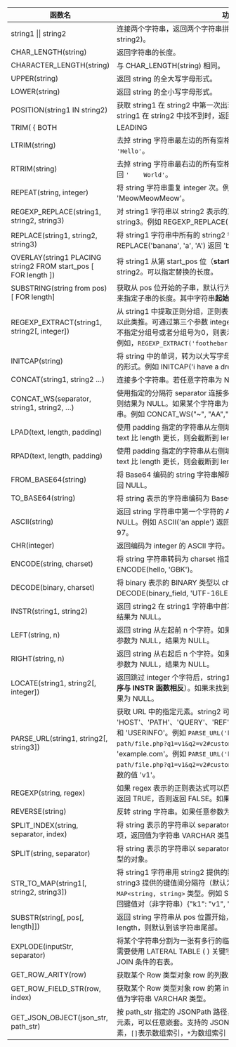 <table>
<thead>
<tr>
<th>函数名</th>
<th>功能描述</th>
</tr>
</thead>
<tbody><tr>
<td>string1 || string2</td>
<td>连接两个字符串，返回两个字符串拼接后的结果，等同于 CONCAT(string1, string2)。</td>
</tr>
<tr>
<td>CHAR_LENGTH(string)</td>
<td>返回字符串的长度。</td>
</tr>
<tr>
<td>CHARACTER_LENGTH(string)</td>
<td>与 CHAR_LENGTH(string) 相同。</td>
</tr>
<tr>
<td>UPPER(string)</td>
<td>返回 string 的全大写字母形式。</td>
</tr>
<tr>
<td>LOWER(string)</td>
<td>返回 string 的全小写字母形式。</td>
</tr>
<tr>
<td>POSITION(string1 IN string2)</td>
<td>获取 string1 在 string2 中第一次出现的位置（<strong>位置从1开始计数</strong>）。当 string1 在 string2 中找不到时，返回0。</td>
</tr>
<tr>
<td>TRIM( { BOTH</td>
<td>LEADING</td>
</tr>
<tr>
<td>LTRIM(string)</td>
<td>去掉 string 字符串最左边的所有空格。例如 <code>LTRIM('   Hello')</code> 会返回 <code>'Hello'</code>。</td>
</tr>
<tr>
<td>RTRIM(string)</td>
<td>去掉 string 字符串最右边的所有空格。例如 <code>RTRIM('    World    ')</code> 会返回 <code>'    World'</code>。</td>
</tr>
<tr>
<td>REPEAT(string, integer)</td>
<td>将 string 字符串重复 integer 次。例如 REPEAT('Meow', 3) 会返回 'MeowMeowMeow'。</td>
</tr>
<tr>
<td>REGEXP_REPLACE(string1, string2, string3)</td>
<td>对 string1 字符串以 string2 表示的正则表达式进行替换，替换内容是 string3。例如 REGEXP_REPLACE('banana', 'a|n', 'A') 返回 'bAAAAA'。</td>
</tr>
<tr>
<td>REPLACE(string1, string2, string3)</td>
<td>将 string1 字符串中所有的 string2 替换为 string3。例如 REPLACE('banana', 'a', 'A') 返回 'bAnAnA'。</td>
</tr>
<tr>
<td>OVERLAY(string1 PLACING string2 FROM start_pos [ FOR length ])</td>
<td>将 string1 从第 start_pos 位（<strong>start_pos 从1开始计数</strong>）开始的子串替换为 string2。可以指定替换的长度。</td>
</tr>
<tr>
<td>SUBSTRING(string from pos) [ FOR length]</td>
<td>获取从 pos 位开始的子串，默认行为是直到源字符串的最后，可以使用 FOR 来指定子串的长度。其中字符串<strong>起始 pos 从1开始计数</strong>，而不是0。</td>
</tr>
<tr>
<td>REGEXP_EXTRACT(string1, string2[, integer])</td>
<td>从 string1 中提取正则分组，正则表达式为 string2，第一个括号为第一组，以此类推。可通过第三个参数 integer 来指定所需的分组号（从1开始）。如果不指定分组号或者分组号为0，则表示返回整个正则表达式匹配到的字符串。例如，<code>REGEXP_EXTRACT('foothebar', 'foo(.*?)(bar)', 2)</code> 返回 'bar'。</td>
</tr>
<tr>
<td>INITCAP(string)</td>
<td>将 string 中的单词，转为以大写字母开头，其他是小写字母（首字母大写）的形式。例如 INITCAP('i have a dream') 返回 'I Have A Dream'。</td>
</tr>
<tr>
<td>CONCAT(string1, string2 …)</td>
<td>连接多个字符串。若任意字符串为 NULL，则结果为 NULL。</td>
</tr>
<tr>
<td>CONCAT_WS(separator, string1, string2, …)</td>
<td>使用指定的分隔符 separator 连接多个字符串。如果 separator 为 NULL，则结果为 NULL。如果某个字符串为 NULL，则跳过它；但是不会跳过空字符串。例如 CONCAT_WS("~", "AA","BB", "", "CC") 会返回 AA~BB~~CC。</td>
</tr>
<tr>
<td>LPAD(text, length, padding)</td>
<td>使用 padding 指定的字符串从左侧填充 text 字符串到指定长度 length。如果 text 比 length 更长，则会截断到 length 的长度。</td>
</tr>
<tr>
<td>RPAD(text, length, padding)</td>
<td>使用 padding 指定的字符串从右侧填充 text 字符串到指定长度 length。如果 text 比 length 更长，则会截断到 length 的长度。</td>
</tr>
<tr>
<td>FROM_BASE64(string)</td>
<td>将 Base64 编码的 string 字符串解码为字符串。如果 string 为 NULL，则返回 NULL。</td>
</tr>
<tr>
<td>TO_BASE64(string)</td>
<td>将 string 表示的字符串编码为 Base64 字符串。</td>
</tr>
<tr>
<td>ASCII(string)</td>
<td>返回 string 字符串中第一个字符的 ASCII 码。如果 string 为 NULL，则返回 NULL。例如 ASCII('an apple') 返回97，因为首字母 'a' 的 ASCII 编码是97。</td>
</tr>
<tr>
<td>CHR(integer)</td>
<td>返回编码为 integer 的 ASCII 字符。例如 CHR(97) 返回 'a'。</td>
</tr>
<tr>
<td>ENCODE(string, charset)</td>
<td>将 string 字符串转码为 charset 指定的字符集编码的 BINARY 类型，例如 ENCODE(hello, 'GBK')。</td>
</tr>
<tr>
<td>DECODE(binary, charset)</td>
<td>将 binary 表示的  BINARY 类型以 charset 指定的字符集解码，例如 DECODE(binary_field, 'UTF-16LE')。</td>
</tr>
<tr>
<td>INSTR(string1, string2)</td>
<td>返回 string2 在 string1 字符串中首次出现的位置。如果任意参数为 NULL，结果为 NULL。</td>
</tr>
<tr>
<td>LEFT(string, n)</td>
<td>返回 string 从左起前 n 个字符。如果 n 为负数，则返回空字符串。如果任意参数为 NULL，结果为 NULL。</td>
</tr>
<tr>
<td>RIGHT(string, n)</td>
<td>返回 string 从右起后 n 个字符。如果 n 为负数，则返回空字符串。如果任意参数为 NULL，结果为 NULL。</td>
</tr>
<tr>
<td>LOCATE(string1, string2[, integer])</td>
<td>返回跳过 integer 个字符后，string1 在 string2 中首次出现的位置（<strong>参数顺序与 INSTR 函数相反</strong>）。如果未找到，则返回0。如果任意参数为 NULL，结果为 NULL。</td>
</tr>
<tr>
<td>PARSE_URL(string1, string2[, string3])</td>
<td>获取 URL 中的指定元素。string2 可选的值为 'HOST'、'PATH'、'QUERY'、'REF'、'PROTOCOL'、'AUTHORITY'、'FILE' 和 'USERINFO'。例如 <code>PARSE_URL('http://example.com/custom-path/file.php?q1=v1&amp;q2=v2#custom-ref', 'HOST')</code>，返回网址中的主机名 'example.com'。例如 <code>PARSE_URL('http://example.com/custom-path/file.php?q1=v1&amp;q2=v2#custom-ref', 'QUERY', 'q1')</code>，返回请求参数的值 'v1'。</td>
</tr>
<tr>
<td>REGEXP(string, regex)</td>
<td>如果 regex 表示的正则表达式可以匹配 string 中的字符串的任意子串，那么返回 TRUE，否则返回 FALSE。如果任意参数为 NULL，结果为 NULL。</td>
</tr>
<tr>
<td>REVERSE(string)</td>
<td>反转 string 字符串。如果任意参数为 NULL，结果为 NULL。</td>
</tr>
<tr>
<td>SPLIT_INDEX(string, separator, index)</td>
<td>将 string 表示的字符串以 separator 指定的分隔符拆分，并获取第 index 项，返回值为字符串 VARCHAR 类型。其中 <strong>index 从0开始计数</strong>。</td>
</tr>
<tr>
<td>SPLIT(string, separator)</td>
<td>将 string 表示的字符串以 separator 指定的分隔符拆分，并返回一个 Row 类型的对象。</td>
</tr>
<tr>
<td>STR_TO_MAP(string1[, string2, string3])</td>
<td>将 string1 字符串用 string2 提供的数据分隔符（默认为半角逗号 <code>,</code>）和 string3 提供的键值间分隔符（默认为半角等号 <code>=</code>）进行拆分，结果为键值对 <code>MAP&lt;string, string&gt;</code> 类型。例如 STR_TO_MAP('k1=v1,k2=v2,k3=v3') 返回键值对（非字符串）{"k1": "v1", "k2": "v2", "k3": "v3"}。</td>
</tr>
<tr>
<td>SUBSTR(string[, pos[, length]])</td>
<td>返回 string 字符串从 pos 位置开始，长度为 length 的子串。如果不提供 length，则默认到该字符串尾部。</td>
</tr>
<tr>
<td>EXPLODE(inputStr, separator)</td>
<td>将某个字符串分割为一张有多行的临时表。这个函数属于 Table Function，需要使用 LATERAL TABLE ( ) 关键字来引用此动态生成的临时表并作为 JOIN 条件的右表。</td>
</tr>
<tr>
<td>GET_ROW_ARITY(row)</td>
<td>获取某个 Row 类型对象 row 的列数。</td>
</tr>
<tr>
<td>GET_ROW_FIELD_STR(row, index)</td>
<td>获取某个 Row 类型对象 row 的第 index 列的值，<strong>index 从0开始计数</strong>。返回值为字符串 VARCHAR 类型。</td>
</tr>
<tr>
<td>GET_JSON_OBJECT(json_str, path_str)</td>
<td>按 path_str 指定的 JSONPath 路径，获取某个 JSON 字符串 json_str 中的元素，可以任意嵌套。支持的 JSONPath 语法：<code>$</code>表示根对象，<code>.</code>表示子元素，<code>[]</code>表示数组索引，<code>*</code>为数组索引 [] 的通配符。</td>
</tr>
</tbody></table>
